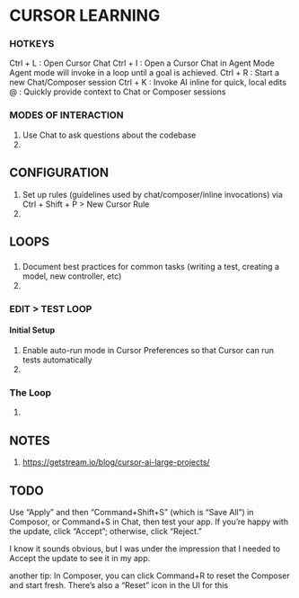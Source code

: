 # CURSOR LEARNING
### HOTKEYS
Ctrl + L : Open Cursor Chat
Ctrl + I : Open a Cursor Chat in Agent Mode
    Agent mode will invoke in a loop until a goal is achieved.
Ctrl + R : Start a new Chat/Composer session 
Ctrl + K : Invoke AI inline for quick, local edits
@ : Quickly provide context to Chat or Composer sessions



### MODES OF INTERACTION
1. Use Chat to ask questions about the codebase
2. 



## CONFIGURATION
1. Set up rules (guidelines used by chat/composer/inline invocations) via Ctrl + Shift + P > New Cursor Rule
2. 


## LOOPS
### 
1. Document best practices for common tasks (writing a test, creating a model, new controller, etc)
2. 


### EDIT > TEST LOOP
#### Initial Setup
1. Enable auto-run mode in Cursor Preferences so that Cursor can run tests automatically
2. 

### The Loop
1. 



## NOTES
1. https://getstream.io/blog/cursor-ai-large-projects/


## TODO
Use “Apply” and then “Command+Shift+S” (which is “Save All”) in Composor,
 or Command+S in Chat, then test your app. If you’re happy with the update, 
 click “Accept”; otherwise, click “Reject.”

I know it sounds obvious, but I was under the impression that I needed to 
Accept the update to see it in my app.

another tip: In Composer, you can click Command+R to reset the Composer and 
start fresh. There’s also a “Reset” icon in the UI for this
